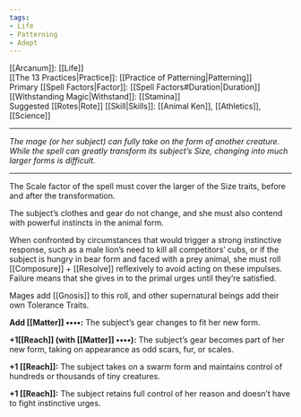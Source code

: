 ```yaml
---
tags:
- Life
- Patterning
- Adept
---
```


[[Arcanum]]: [[Life]]\
[[The 13 Practices|Practice]]: [[Practice of Patterning|Patterning]]\
Primary [[Spell Factors|Factor]]: [[Spell Factors#Duration|Duration]]\
[[Withstanding Magic|Withstand]]: [[Stamina]]\
Suggested [[Rotes|Rote]] [[Skill|Skills]]: [[Animal Ken]], [[Athletics]], [[Science]]

---

_The mage (or her subject) can fully take on the form of another creature. While the spell can greatly transform its subject’s Size, changing into much larger forms is difficult._

---

The Scale factor of the spell must cover the larger of the Size traits, before and after the transformation.

The subject’s clothes and gear do not change, and she must also contend with powerful instincts in the animal form.

When confronted by circumstances that would trigger a strong instinctive response, such as a male lion’s need to kill all competitors’ cubs, or if the subject is hungry in bear form and faced with a prey animal, she must roll [[Composure]] + [[Resolve]] reflexively to avoid acting on these impulses.\
Failure means that she gives in to the primal urges until they’re satisfied.

Mages add [[Gnosis]] to this roll, and other supernatural beings add their own Tolerance Traits.

**Add [[Matter]] ••••:** The subject’s gear changes to fit her new form.

**+1[[Reach]] (with [[Matter]] ••••):** The subject’s gear becomes part of her new form, taking on appearance as odd scars, fur, or scales.

**+1 [[Reach]]:** The subject takes on a swarm form and maintains control of hundreds or thousands of tiny creatures.

**+1 [[Reach]]:** The subject retains full control of her reason and doesn’t have to fight instinctive urges.